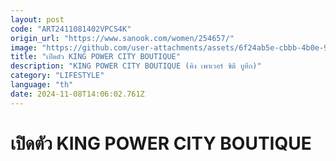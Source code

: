 ```yaml
---
layout: post
code: "ART2411081402VPCS4K"
origin_url: "https://www.sanook.com/women/254657/"
image: "https://github.com/user-attachments/assets/6f24ab5e-cbbb-4b0e-93b9-ba13f4e827e7"
title: "เปิดตัว KING POWER CITY BOUTIQUE"
description: "KING POWER CITY BOUTIQUE (คิง เพาเวอร์ ซิตี บูทีก)"
category: "LIFESTYLE"
language: "th"
date: 2024-11-08T14:06:02.761Z
---
```


# เปิดตัว KING POWER CITY BOUTIQUE